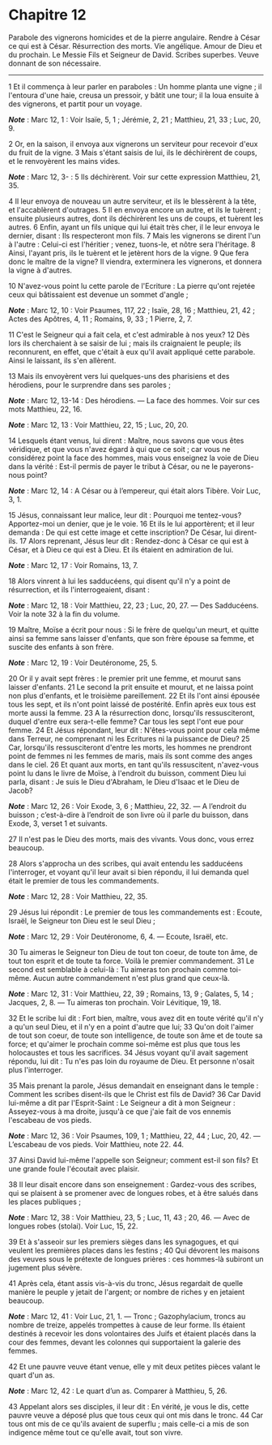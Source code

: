 # Chapitre 12

Parabole des vignerons homicides et de la pierre angulaire.
Rendre à César ce qui est à César.
Résurrection des morts.
Vie angélique.
Amour de Dieu et du prochain.
Le Messie Fils et Seigneur de David.
Scribes superbes.
Veuve donnant de son nécessaire.

***

1 Et il commença à leur parler en paraboles : Un homme planta une vigne ; il l'entoura d'une haie, creusa un pressoir, y bâtit une tour; il la loua ensuite à des vignerons, et partit pour un voyage.

***Note*** :  Marc 12, 1 : Voir Isaïe, 5, 1 ; Jérémie, 2, 21 ; Matthieu, 21, 33 ; Luc, 20, 9.

2 Or, en la saison, il envoya aux vignerons un serviteur pour recevoir d'eux du fruit de la vigne. 3 Mais s'étant saisis de lui, ils le déchirèrent de coups, et le renvoyèrent les mains vides.

***Note*** :  Marc 12, 3- : 5 Ils déchirèrent. Voir sur cette expression Matthieu, 21, 35.

4 Il leur envoya de nouveau un autre serviteur, et ils le blessèrent à la tête, et l'accablèrent d'outrages. 5 Il en envoya encore un autre, et ils le tuèrent ; ensuite plusieurs autres, dont ils déchirèrent les uns de coups, et tuèrent les autres. 6 Enfin, ayant un fils unique qui lui était très cher, il le leur envoya le dernier, disant : Ils respecteront mon fils. 7 Mais les vignerons se dirent l'un à l'autre : Celui-ci est l'héritier ; venez, tuons-le, et nôtre sera l'héritage. 8 Ainsi, l'ayant pris, ils le tuèrent et le jetèrent hors de la vigne. 9 Que fera donc le maître de la vigne? Il viendra, exterminera les vignerons, et donnera la vigne à d'autres.


10 N'avez-vous point lu cette parole de l'Ecriture : La pierre qu'ont rejetée ceux qui bâtissaient est devenue un sommet d'angle ;

***Note*** :  Marc 12, 10 : Voir Psaumes, 117, 22 ; Isaïe, 28, 16 ; Matthieu, 21, 42 ; Actes des Apôtres, 4, 11 ; Romains, 9, 33 ; 1 Pierre, 2, 7.

11 C'est le Seigneur qui a fait cela, et c'est admirable à nos yeux? 12 Dès lors ils cherchaient à se saisir de lui ; mais ils craignaient le peuple; ils reconnurent, en effet, que c'était à eux qu'il avait appliqué cette parabole. Ainsi le laissant, ils s'en allèrent.


13 Mais ils envoyèrent vers lui quelques-uns des pharisiens et des hérodiens, pour le surprendre dans ses paroles ;

***Note*** :  Marc 12, 13-14 : Des hérodiens. ― La face des hommes. Voir sur ces mots Matthieu, 22, 16.

***Note*** :  Marc 12, 13 : Voir Matthieu, 22, 15 ; Luc, 20, 20.

14 Lesquels étant venus, lui dirent : Maître, nous savons que vous êtes véridique, et que vous n'avez égard à qui que ce soit ; car vous ne considérez point la face des hommes, mais vous enseignez la voie de Dieu dans la vérité : Est-il permis de payer le tribut à César, ou ne le payerons-nous point?

***Note*** :  Marc 12, 14 : A César ou à l’empereur, qui était alors Tibère. Voir Luc, 3, 1.

15 Jésus, connaissant leur malice, leur dit : Pourquoi me tentez-vous? Apportez-moi un denier, que je le voie. 16 Et ils le lui apportèrent; et il leur demanda : De qui est cette image et cette inscription? De César, lui dirent-ils. 17 Alors reprenant, Jésus leur dit : Rendez-donc à César ce qui est à César, et à Dieu ce qui est à Dieu. Et ils étaient en admiration de lui.

***Note*** :  Marc 12, 17 : Voir Romains, 13, 7.


18 Alors vinrent à lui les sadducéens, qui disent qu'il n'y a point de résurrection, et ils l'interrogeaient, disant :

***Note*** :  Marc 12, 18 : Voir Matthieu, 22, 23 ; Luc, 20, 27. ― Des Sadducéens. Voir la note 32 à la fin du volume.

19 Maître, Moïse a écrit pour nous : Si le frère de quelqu'un meurt, et quitte ainsi sa femme sans laisser d'enfants, que son frère épouse sa femme, et suscite des enfants à son frère.

***Note*** :  Marc 12, 19 : Voir Deutéronome, 25, 5.

20 Or il y avait sept frères : le premier prit une femme, et mourut sans laisser d'enfants. 21 Le second la prit ensuite et mourut, et ne laissa point non plus d'enfants, et le troisième pareillement. 22 Et ils l'ont ainsi épousée tous les sept, et ils n'ont point laissé de postérité. Enfin après eux tous est morte aussi la femme. 23 A la résurrection donc, lorsqu'ils ressusciteront, duquel d'entre eux sera-t-elle femme? Car tous les sept l'ont eue pour femme. 24 Et Jésus répondant, leur dit : N'êtes-vous point pour cela même dans Terreur, ne comprenant ni les Ecritures ni la puissance de Dieu? 25 Car, lorsqu'ils ressusciteront d'entre les morts, les hommes ne prendront point de femmes ni les femmes de maris, mais ils sont comme des anges dans le ciel. 26 Et quant aux morts, en tant qu'ils ressuscitent, n'avez-vous point lu dans le livre de Moïse, à l'endroit du buisson, comment Dieu lui parla, disant : Je suis le Dieu d'Abraham, le Dieu d'Isaac et le Dieu de Jacob?

***Note*** :  Marc 12, 26 : Voir Exode, 3, 6 ; Matthieu, 22, 32. ― A l’endroit du buisson ; c’est-à-dire à l’endroit de son livre où il parle du buisson, dans Exode, 3, verset 1 et suivants.

27 Il n'est pas le Dieu des morts, mais des vivants. Vous donc, vous errez beaucoup.


28 Alors s'approcha un des scribes, qui avait entendu les sadducéens l'interroger, et voyant qu'il leur avait si bien répondu, il lui demanda quel était le premier de tous les commandements.

***Note*** :  Marc 12, 28 : Voir Matthieu, 22, 35.

29 Jésus lui répondit : Le premier de tous les commandements est : Ecoute, Israël, le Seigneur ton Dieu est le seul Dieu ;

***Note*** :  Marc 12, 29 : Voir Deutéronome, 6, 4. ― Ecoute, Israël, etc.

30 Tu aimeras le Seigneur ton Dieu de tout ton coeur, de toute ton âme, de tout ton esprit et de toute ta force. Voilà le premier commandement. 31 Le second est semblable à celui-là : Tu aimeras ton prochain comme toi-même. Aucun autre commandement n'est plus grand que ceux-là.

***Note*** :  Marc 12, 31 : Voir Matthieu, 22, 39 ; Romains, 13, 9 ; Galates, 5, 14 ; Jacques, 2, 8. ― Tu aimeras ton prochain. Voir Lévitique, 19, 18.

32 Et le scribe lui dit : Fort bien, maître, vous avez dit en toute vérité qu'il n'y a qu'un seul Dieu, et il n'y en a point d'autre que lui; 33 Qu'on doit l'aimer de tout son coeur, de toute son intelligence, de toute son âme et de toute sa force; et qu'aimer le prochain comme soi-même est plus que tous les holocaustes et tous les sacrifices. 34 Jésus voyant qu'il avait sagement répondu, lui dit : Tu n'es pas loin du royaume de Dieu. Et personne n'osait plus l'interroger.


35 Mais prenant la parole, Jésus demandait en enseignant dans le temple : Comment les scribes disent-ils que le Christ est fils de David? 36 Car David lui-même a dit par l'Esprit-Saint : Le Seigneur a dit à mon Seigneur : Asseyez-vous à ma droite, jusqu'à ce que j'aie fait de vos ennemis l'escabeau de vos pieds.

***Note*** :  Marc 12, 36 : Voir Psaumes, 109, 1 ; Matthieu, 22, 44 ; Luc, 20, 42. ― L’escabeau de vos pieds. Voir Matthieu, note 22. 44.

37 Ainsi David lui-même l'appelle son Seigneur; comment est-il son fils? Et une grande foule l'écoutait avec plaisir.


38 Il leur disait encore dans son enseignement : Gardez-vous des scribes, qui se plaisent à se promener avec de longues robes, et à être salués dans les places publiques ;

***Note*** :  Marc 12, 38 : Voir Matthieu, 23, 5 ; Luc, 11, 43 ; 20, 46. ― Avec de longues robes (stolai). Voir Luc, 15, 22.

39 Et à s'asseoir sur les premiers sièges dans les synagogues, et qui veulent les premières places dans les festins ; 40 Qui dévorent les maisons des veuves sous le prétexte de longues prières : ces hommes-là subiront un jugement plus sévère.


41 Après cela, étant assis vis-à-vis du tronc, Jésus regardait de quelle manière le peuple y jetait de l'argent; or nombre de riches y en jetaient beaucoup.

***Note*** :  Marc 12, 41 : Voir Luc, 21, 1. ― Tronc ; Gazophylacium, troncs au nombre de treize, appelés trompettes à cause de leur forme. Ils étaient destinés à recevoir les dons volontaires des Juifs et étaient placés dans la cour des femmes, devant les colonnes qui supportaient la galerie des femmes.

42 Et une pauvre veuve étant venue, elle y mit deux petites pièces valant le quart d'un as.

***Note*** :  Marc 12, 42 : Le quart d’un as. Comparer à Matthieu, 5, 26.

43 Appelant alors ses disciples, il leur dit : En vérité, je vous le dis, cette pauvre veuve a déposé plus que tous ceux qui ont mis dans le tronc. 44 Car tous ont mis de ce qu'ils avaient de superflu ; mais celle-ci a mis de son indigence même tout ce qu'elle avait, tout son vivre.

